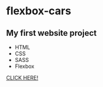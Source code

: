 <h1>flexbox-cars</h1>

<h2>My first website project</h2>

 - HTML
 - CSS
 - SASS
 - Flexbox
 
 <a href="https://fso1007.github.io/cars-flexbox/">CLICK HERE!</a>
